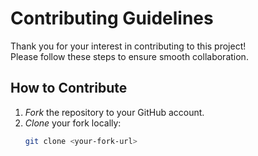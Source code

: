 # Contributing Guidelines

Thank you for your interest in contributing to this project!  
Please follow these steps to ensure smooth collaboration.

## How to Contribute
1. *Fork* the repository to your GitHub account.
2. *Clone* your fork locally:
   ```bash
   git clone <your-fork-url>
